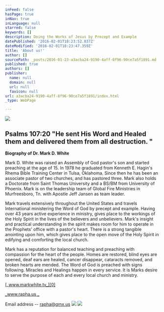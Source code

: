 ```yaml
---
inFeed: false
hasPage: true
inNav: true
inLanguage: null
starred: false
keywords: []
description: Doing the Works of Jesus by Precept and Example
datePublished: '2016-02-01T18:23:52.037Z'
dateModified: '2016-02-01T18:23:47.359Z'
title: 'About us!'
author: []
sourcePath: _posts/2016-01-23-a3acba24-9190-4aff-8f96-90ce7a5f1891.md
published: true
authors: []
publisher:
  name: null
  domain: null
  url: null
  favicon: null
url: a3acba24-9190-4aff-8f96-90ce7a5f1891/index.html
_type: WebPage

---
```

![](https://the-grid-user-content.s3-us-west-2.amazonaws.com/9768931e-2986-4a7b-ab0e-d52d0792952c.jpg)

## Psalms 107:20 "He sent His Word and Healed them and delivered them from all destruction. "

**Biography of Dr. Mark D. White**

Mark D. White was raised an Assembly of God pastor's son and started preaching at the age of 15\. In 1978 he graduated from Kenneth E. Hagin's Rhema Bible Training Center in Tulsa, Oklahoma. Since then he has been an associate pastor of two churches, and has pastored three. Mark also holds a Doctorate from Saint Thomas University and a BS/BM from University of Phoenix. Mark is on the leadership team of Global Fire Ministries in Murfreesboro, Tn. with Apostle Jeff Jansen as team leader. 

Mark travels extensively throughout the United States and travels International ministering the Word of God by precept and example. Having over 43 years active experience in ministry, gives place to the workings of the Holy Spirit in the lives of the believers and unbelievers. Mark's insight and practical understanding in the spirit makes room for him to operate in the Prophets' office with a pastor's heart. There is a strong tangible anointing upon him, which gives place to the open move of the Holy Spirit in edifying and comforting the local church. 

Mark has a reputation for balanced teaching and preaching with compassion for the heart of the people. Homes are restored, blind eyes are opened, deaf ears are healed, cancer disappear, cataracts removed, and broken hearts are mended. The Word of God is preached with signs following. Miracles and Healings happen in every service. It is Marks desire to serve the purpose of each and every local church and ministry. 

[_www.markwhite.tv_][0]

[_www.rapha.us _][1]

Email address -- rapha@gmx.us
![](https://the-grid-user-content.s3-us-west-2.amazonaws.com/64ac1183-9ae7-4f80-9d62-d48243a02fcf.jpg)
![](https://the-grid-user-content.s3-us-west-2.amazonaws.com/07c37bc7-af6f-4e63-8da3-abf1cf712815.jpg)

[0]: www.markwhite.tv
[1]: www.rapha.us